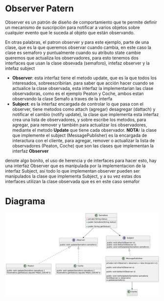 # Observer Patern

Observer es un patrón de diseño de comportamiento que te permite definir un mecanismo de suscripción para notificar a varios objetos sobre cualquier evento que le suceda al objeto que están observando.

En otras palabras, el patron observer y para este ejemplo,
parte de una clase, que es la que queremos observar cuando cambia,
en este caso la clase es semaforo y puntualmente cuando su atributo state 
cambie queremos que actualiza los observadores, para esto tenemos dos 
interfaces que usan la clase obsevada (semaforo), intefaz observer y 
la intefaz subject

* **Observer**: esta interfaz tiene el metodo update, que es la
que todos los interesados, sobreescribirían. para saber que acción 
hacer cuando se actualice la clase observada, esta interfaz la implementarian
las clase observadoras, como es el ejemplo Peaton y Coche, ambos estan 
observando la clase Semafo a traves de la interfa
* **Subject**: es la interfaz encargada de controlar lo que pasa con el observer,
tiene metodos como attach (agregar) desagregar (dattach) y notificar el cambio 
(notify update), la clase que implementa esta interfaz crea una lista de observadores,
y sobre escribe los metodos, para agregar, para remover y también para actualizar los
observadores, mediante el metodo **Update** que tiene cada observador.
**NOTA:** la clase que implemente el subject (MessagePublisher) es la encargada de
interactura con el cliente, para agregar, remover o actualizar la lista de observadores (Peaton, Coche)
que son las clases que implementan la interfaz **Observer**

denote algo bonito, el uso de herencia y de interfaces para hacer esto,
hay una interfaz Observer que es manipulada por la implementacion de la
interfaz Subject, así todo lo que implementan observer pueden ser manipulados
la clase que implementa Subject, y a su vez estas dos interfaces utilizan la
clase observada que es en este caso semafor
# Diagrama
![observer-diagram.png](observer-diagram.png)

